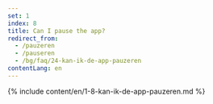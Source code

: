 ```yaml
---
set: 1
index: 8
title: Can I pause the app?
redirect_from: 
  - /pauzeren
  - /pauseren
  - /bg/faq/24-kan-ik-de-app-pauzeren
contentLang: en
---
```

{% include content/en/1-8-kan-ik-de-app-pauzeren.md %}
